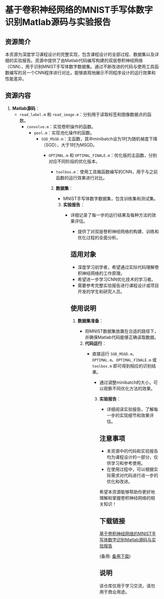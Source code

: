 # 基于卷积神经网络的MNIST手写体数字识别Matlab源码与实验报告

## 资源简介

本资源为深度学习课程设计的完整实现，包含课程设计的全部过程、数据集以及详细的实验报告。资源中提供了由Matlab代码编写构建的双层卷积神经网络（CNN），用于识别MNIST手写体数字数据集。通过不断改进的代码与使用工具函数编写的另一个CNN程序进行对比，能够直观地展示不同程序设计的运行效果和性能差异。

## 资源内容

1. **Matlab源码**：
   - `read_label.m` 和 `read_image.m`：分别用于读取标签和图像数据点的函数。
      - `convolve.m`：实现卷积操作的函数。
         - `pool.m`：实现池化操作的函数。
            - `SGD_MSGD.m`：主函数，其中minibatch设为1时为随机梯度下降（SGD），大于1时为MSGD。
               - `OPTIMAL.m` 和 `OPTIMAL_FINALE.m`：优化版的主函数，分别对应不同阶段的优化版本。
                  - `toolbox.m`：使用工具箱函数编写的CNN，用于与之前函数的运行效果进行对比。

                  2. **数据集**：
                     - MNIST手写体数字数据集，包含训练集和测试集。

                     3. **实验报告**：
                        - 详细记录了每一步的运行结果及每种方法的效果评估。
                           - 提供了对双层卷积神经网络的构建、训练和优化过程的全面分析。

                           ## 适用对象

                           - 深度学习初学者，希望通过实际代码理解卷积神经网络的工作原理。
                           - 希望进一步学习CNN优化技术的学习者。
                           - 需要参考完整实验报告进行课程设计或项目开发的学生和研究人员。

                           ## 使用说明

                           1. **数据集准备**：
                              - 将MNIST数据集放置在合适的路径下，并确保Matlab代码能够正确读取数据。

                              2. **代码运行**：
                                 - 直接运行 `SGD_MSGD.m`、`OPTIMAL.m`、`OPTIMAL_FINALE.m` 或 `toolbox.m` 即可得到相应的识别结果。
                                    - 通过调整minibatch的大小，可以观察不同优化方法的效果。

                                    3. **实验报告**：
                                       - 详细阅读实验报告，了解每一步的实现细节和效果评估。

                                       ## 注意事项

                                       - 本资源中的代码和实验报告均为课程设计的一部分，仅供学习和参考使用。
                                       - 在使用过程中，可以根据实际需求对代码进行进一步的优化和改进。

                                       希望本资源能够帮助你更好地理解和掌握卷积神经网络的相关知识！

                                       ## 下载链接
                                       [基于卷积神经网络的MNIST手写体数字识别Matlab源码与实验报告](https://pan.quark.cn/s/30a5b62d1591) 

                                       (备用: [备用下载](https://pan.baidu.com/s/1yaNExFFeQNd1qu2nk_SbBQ?pwd=1234))

                                       ## 说明

                                       该仓库仅用于学习交流，请勿用于商业用途。
